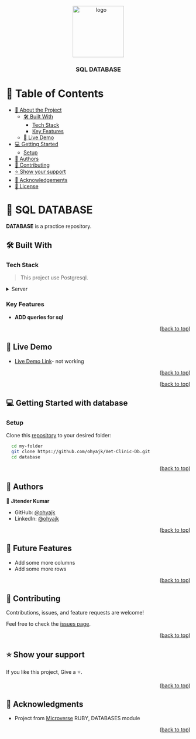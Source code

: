 <a name="readme-top"></a>
<div align="center">

  <img src="https://i.imgur.com/fpaJY7F" alt="logo" width="140"  height="auto" />
  <br/>

  <h3><b>SQL DATABASE</b></h3>
</div>

# 📗 Table of Contents

- [📖 About the Project](#about-project)
  - [🛠 Built With](#built-with)
    - [Tech Stack](#tech-stack)
    - [Key Features](#key-features)
  - [🚀 Live Demo](#live-demo)
- [💻 Getting Started](#getting-started)
  - [Setup](#setup)
- [👥 Authors](#authors)
- [🤝 Contributing](#contributing)
- [⭐️ Show your support](#support)
- [🙏 Acknowledgements](#acknowledgements)
- [📝 License](#license)

# 📖 SQL DATABASE <a name="about-project"></a>

**DATABASE** is a practice repository.

## 🛠 Built With <a name="built-with"></a>

### Tech Stack <a name="tech-stack"></a>

> This project use Postgresql.
<details>
  <summary>Server</summary>
  <ul>
    <li><a href="https://www.postgresql.org/">postgresql</a></li>
  </ul>
</details>

### Key Features <a name="key-features"></a>
- **ADD queries for sql**

<p align="right">(<a href="#readme-top">back to top</a>)</p>

## 🚀 Live Demo <a name="live-demo"></a>

- [Live Demo Link](#)- not working

<p align="right">(<a href="#readme-top">back to top</a>)</p>

<p align="right">(<a href="#readme-top">back to top</a>)</p>

## 💻 Getting Started with database <a name="getting-started"></a>

### Setup

Clone this [repository](https://github.com/ohyajk/Vet-Clinic-Db.git) to your desired folder:

```sh
  cd my-folder
  git clone https://github.com/ohyajk/Vet-Clinic-Db.git 
  cd database
```

<p align="right">(<a href="#readme-top">back to top</a>)</p>

## 👥 Authors <a name="authors"></a>
👤 **Jitender Kumar**

- GitHub: [@ohyajk](https://github.com/ohyajk)
- LinkedIn: [@ohyajk](https://www.linkedin.com/in/ohyajk/)

<p align="right">(<a href="#readme-top">back to top</a>)</p>

## 🔭 Future Features <a name="future-features"></a>

- Add some more columns
- Add some more rows

<p align="right">(<a href="#readme-top">back to top</a>)</p>

## 🤝 Contributing <a name="contributing"></a>

Contributions, issues, and feature requests are welcome!

Feel free to check the [issues page](https://github.com/ohyajk/Vet-Clinic-Db/issues).

<p align="right">(<a href="#readme-top">back to top</a>)</p>

## ⭐️ Show your support <a name="support"></a>

If you like this project, Give a ⭐️.

<p align="right">(<a href="#readme-top">back to top</a>)</p>

## 🙏 Acknowledgments <a name="acknowledgements"></a>

- Project from [Microverse](https://www.microverse.org/?grsf=i6yi2m) RUBY, DATABASES module


<p align="right">(<a href="#readme-top">back to top</a>)</p>